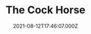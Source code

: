 ---
date: 2021-08-12T17:46:07.000Z
title: The Cock Horse
latitude: 52.10605271871222
longitude: 0.7935129761109805
category: checkin
---
